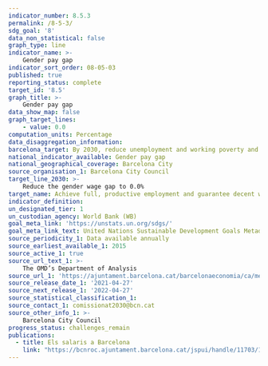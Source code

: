 ```yaml
---
indicator_number: 8.5.3
permalink: /8-5-3/
sdg_goal: '8'
data_non_statistical: false
graph_type: line
indicator_name: >-
    Gender pay gap
indicator_sort_order: 08-05-03
published: true
reporting_status: complete
target_id: '8.5'
graph_title: >-
    Gender pay gap
data_show_map: false
graph_target_lines:
    - value: 0.0 
computation_units: Percentage
data_disaggregation_information: 
barcelona_target: By 2030, reduce unemployment and working poverty and eliminate the gender wage gap, with a redoubled effort concerning job placement for people with disabilities
national_indicator_available: Gender pay gap
national_geographical_coverage: Barcelona City
source_organisation_1: Barcelona City Council
target_line_2030: >-
    Reduce the gender wage gap to 0.0%
target_name: Achieve full, productive employment and guarantee decent work for all women and men, including young people and persons with disabilities, as well as equal pay for work of equal value
indicator_definition:
un_designated_tier: 1
un_custodian_agency: World Bank (WB)
goal_meta_link: 'https://unstats.un.org/sdgs/'
goal_meta_link_text: United Nations Sustainable Development Goals Metadata (pdf 894kB)
source_periodicity_1: Data available annually
source_earliest_available_1: 2015
source_active_1: true
source_url_text_1: >-
    The OMD’s Department of Analysis 
source_url_1: 'https://ajuntament.barcelona.cat/barcelonaeconomia/ca/mercat-de-treball/remuneracions-salarials/remuneracions-salarials'
source_release_date_1: '2021-04-27'
source_next_release_1: '2022-04-27'
source_statistical_classification_1: 
source_contact_1: comissionat2030@bcn.cat
source_other_info_1: >-
    Barcelona City Council
progress_status: challenges_remain
publications:
  - title: Els salaris a Barcelona
    link: "https://bcnroc.ajuntament.barcelona.cat/jspui/handle/11703/100436"
---
```

